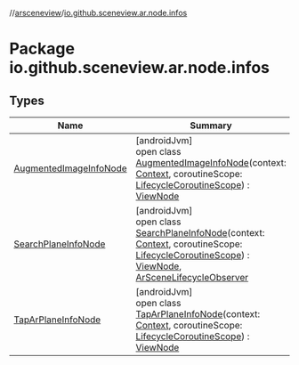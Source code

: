 //[arsceneview](../../index.md)/[io.github.sceneview.ar.node.infos](index.md)

# Package io.github.sceneview.ar.node.infos

## Types

| Name | Summary |
|---|---|
| [AugmentedImageInfoNode](-augmented-image-info-node/index.md) | [androidJvm]<br>open class [AugmentedImageInfoNode](-augmented-image-info-node/index.md)(context: [Context](https://developer.android.com/reference/kotlin/android/content/Context.html), coroutineScope: [LifecycleCoroutineScope](https://developer.android.com/reference/kotlin/androidx/lifecycle/LifecycleCoroutineScope.html)) : [ViewNode](../../../sceneview/sceneview/io.github.sceneview.node/-view-node/index.md) |
| [SearchPlaneInfoNode](-search-plane-info-node/index.md) | [androidJvm]<br>open class [SearchPlaneInfoNode](-search-plane-info-node/index.md)(context: [Context](https://developer.android.com/reference/kotlin/android/content/Context.html), coroutineScope: [LifecycleCoroutineScope](https://developer.android.com/reference/kotlin/androidx/lifecycle/LifecycleCoroutineScope.html)) : [ViewNode](../../../sceneview/sceneview/io.github.sceneview.node/-view-node/index.md), [ArSceneLifecycleObserver](../io.github.sceneview.ar/-ar-scene-lifecycle-observer/index.md) |
| [TapArPlaneInfoNode](-tap-ar-plane-info-node/index.md) | [androidJvm]<br>open class [TapArPlaneInfoNode](-tap-ar-plane-info-node/index.md)(context: [Context](https://developer.android.com/reference/kotlin/android/content/Context.html), coroutineScope: [LifecycleCoroutineScope](https://developer.android.com/reference/kotlin/androidx/lifecycle/LifecycleCoroutineScope.html)) : [ViewNode](../../../sceneview/sceneview/io.github.sceneview.node/-view-node/index.md) |
